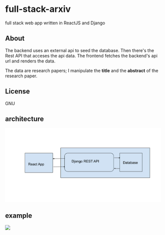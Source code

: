 # full-stack-arxiv
full stack web app written in ReactJS and Django

## About
The backend uses an external api to seed the database. Then there's 
the Rest API that acceses the api data. The frontend fetches the backend's api url 
and renders the data.

The data are research papers; I manipulate the **title** and the **abstract** of 
the research paper.

## License
GNU
           
## architecture
![architecture](docs/archi.jpeg)

## example 
![](docs/webapp.gif)
